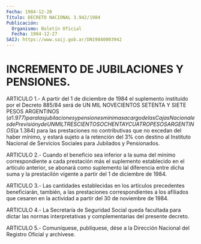 ```yaml
---
Fecha: 1984-12-20
Título: DECRETO NACIONAL 3.942/1984
Publicación:
  Organismo: Boletín Oficial
  Fecha: 1984-12-27
SAIJ: https://www.saij.gob.ar/DN19840003942
---
```

# INCREMENTO DE JUBILACIONES Y PENSIONES.

<a id="1"></a>
ARTICULO  1.-  A  partir  del  1 de diciembre de 1984 el suplemento instituido  por  el  Decreto 885/84  será  de  UN  MIL  NOVECIENTOS SETENTA Y SIETE PESOS  ARGENTINOS  ($a 1.977) para las jubilaciones y pensiones mínimas a cargo de las Cajas  Nacionales de Previsión y de UN MIL TRESCIENTOS OCHENTA Y CUATRO PESOS  ARGENTINOS ($a 1.384) para  las  prestaciones no contributivas que no excedan  del  haber mínimo, y estará  sujeto  a  la  retención  del  3%  con destino al Instituto   Nacional  de  Servicios  Sociales  para  Jubilados    y Pensionados.

<a id="2"></a>
ARTICULO  2.- Cuando el beneficio sea inferior a la suma del mínimo correspondiente  a cada prestación más el suplemento establecido en el artículo anterior,  se  abonará  como  suplemento lal diferencia entre  dicha  suma  y  la prestacilón vigente a  partir  del  1  de diciembre de 1984.

<a id="3"></a>
ARTICULO    3.-   Las  cantidades  establecidas  en  los  artículos precedentes beneficiarán, también, a las prestaciones correspondientes a  los  afiliados  que  cesaren  en la actividad a partir del 30 de noviembre de 1984.

<a id="4"></a>
ARTICULO  4.-  La  Secretaría  de  Seguridad Social queda facultada para  dictar  las  normas  interpretativas  y  complementarias  del presente decreto.

<a id="5"></a>
ARTICULO  5.- Comuníquese, publíquese, dése a la Dirección Nacional del Registro Oficial y archívese.